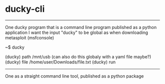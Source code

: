 # ducky-cli

---

One ducky program that is a command line program published as a python application
I want the input "ducky" to be global as when downloading metasploit (msfconsole)

~$ ducky

(ducky) path /mnt/usb (can also do this globaly with a yaml file maybe?)
(ducky) file /home/user/Downloads/file.txt
(ducky) run

---

One as a straight command line tool, published as a python package

